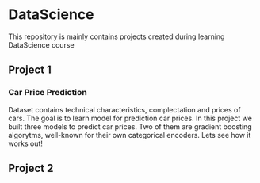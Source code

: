 # DataScience
This repository is mainly contains projects created during learning DataScience course

## Project 1
### Car Price Prediction
Dataset contains technical characteristics, complectation and prices of cars. The goal is to learn model for prediction car prices. In this project we built three models to predict car prices. Two of them are gradient boosting algorytms, well-known for their own categorical encoders. Lets see how it works out!


## Project 2
